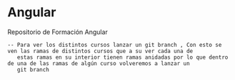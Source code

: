 # Angular
Repositorio de Formación Angular

    -- Para ver los distintos cursos lanzar un git branch , Con esto se ven las ramas de distintos cursos que a su ver cada una de 
       estas ramas en su interior tienen ramas anidadas por lo que dentro de una de las ramas de algún curso volveremos a lanzar un
       git branch